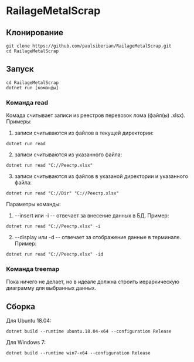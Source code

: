 # RailageMetalScrap

## Клонирование
```console
git clone https://github.com/paulsiberian/RailageMetalScrap.git
cd RailageMetalScrap
```

## Запуск
```console
cd RailageMetalScrap
dotnet run [команды]
```

### Команда read
Комада считывает записи из реестров перевозок лома (файл(ы) .xlsx). Примеры:  
1) записи считываются из файлов в текущей директории:
```console
dotnet run read
```
2) записи считываются из указанного файла:
```console
dotnet run read "C://Реестр.xlsx"
```
3) записи считываются из файлов в указаной директории и указанного файла:
```console
dotnet run read "C://Dir" "C://Реестр.xlsx"
```

Параметры команды: 
1) --insert или -i -- отвечает за внесение данных в БД. Пример:  
```console
dotnet run read "C://Реестр.xlsx" -i
```
2) --display или -d -- отвечает за отображение данные в терминале. Пример:  
```console
dotnet run read "C://Реестр.xlsx" -id
```

### Команда treemap
Пока ничего не делает, но в идеале должна строить иерархическую диаграмму для выбранных данных.

## Сборка
Для Ubuntu 18.04:  
```console
dotnet build --runtime ubuntu.18.04-x64 --configuration Release
```

Для Windows 7:  
```console
dotnet build --runtime win7-x64 --configuration Release
```
